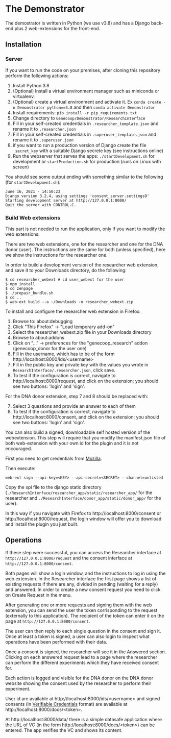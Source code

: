 # The Demonstrator

The demostrator is written in Python (we use v3.8) and has a Django back-end plus 2 web-extensions for the front-end.

## Installation

### Server
If you want to run the code on your premises, after cloning this repository perform the following actions:

1. Install Python 3.8
2. (Optional) Install a virtual environment manager such as miniconda or virtualenv.
3. (Optional) create a virtual environment and activate it. Ex `conda create -n Demonstrator python==3.8` and then `conda activate Demonstrator`
4. Install requirements: `pip install -r pip_requirements.txt`
5. Change directory to `Genecoop/Demonstrator/ResearchInterface`
6. Fill in your self-created credentials in `.researcher_template.json` and rename it to `.researcher.json`
7. Fill in your self-created credentials in `.superuser_template.json` and rename it to `.superuser.json`
8. if you want to run a production version of Django create the file `.secret_key` with a suitable Django secrete key (see instructions online)
9. Run the webserver that serves the apps: `./startDevelopment.sh` for development or `startProduction.sh` for production (runs on Linux with screen)

You should see some output ending with something similar to the following (for `startDevelopment.sh`):
```
June 16, 2021 - 14:50:23
Django version 3.2.4, using settings 'consent_server.settingsD'
Starting development server at http://127.0.0.1:8000/
Quit the server with CONTROL-C.
```

### Build Web extensions
This part is not needed to run the application, only if you want to modify the web extensions.

There are two web extensions, one for the researcher and one for the DNA donor (user). The instructions are the same for both (unless specified), here we show the instructions for the researcher one.

In order to build a development version of the researcher web extension, and save it to your Downloads directory, do the following:
```
$ cd researcher_webext # cd user_webext for the user
$ npm install
$ cd zenpage
$ ./prepair_bundle.sh
$ cd ..
$ web-ext build --a ~/Downloads -n researcher_webext.zip 
```

To install and configure the researcher web extension in Firefox:
1. Browse to: about:debugging
2. Click "This Firefox" -> "Load temporary add-on"
3. Select the researcher_webext.zip file in your Downloads directory
4. Browse to about:addons
5. Click on "..." -> preferences for the "genecoop_research" addon (genecoop_donor for the user one)
6. Fill in the username, which has to be of the form http://localhost:8000/ids/<username\>
7. Fill in the public key and private key with the values you wrote in `ResearchInterface/.researcher.json`, click save.
8. To test if the configuration is correct, navigate to http://localhost:8000/request, and click on the extension; you should see two buttons: 'login' and 'sign'.

For the DNA donor extension, step 7 and 8 should be replaced with:
  
7. Select 3 questions and provide an answer to each of them
8. To test if the configuration is correct, navigate to http://localhost:8000/consent, and click on the extension; you should see two buttons: 'login' and 'sign'.
  
You can also build a signed, downloadable self hosted version of the webextension. This step will require that you modify the manifest.json file of both web-extension with your own id for the plugin and it is not encouraged.

First you need to get credentials from [Mozilla](https://extensionworkshop.com/documentation/publish/signing-and-distribution-overview/).

Then execute:
```
web-ext sign --api-key=<KEY> --api-secret=<SECRET> --channel=unlisted
```

Copy the xpi file to the django static directory (`./ResearchInterface/researcher_app/static/researcher_app/` for the researcher and `./ResearchInterface/donor_app/static/donor_app/` for the user).
  
In this way if you navigate with Firefox to http://localhost:8000/consent or http://localhost:8000/request, the login window will offer you to download and install the plugin you just built.

## Operations

If these step were successful, you can access the Researcher interface at `http://127.0.0.1:8000/request` and the consent interface at `http://127.0.0.1:8000/consent`.

Both pages will show a login window, and the instructions to log in using the web extension.
In the Researcher interface the first page shows a list of existing requests if there are any, divided in pending (waiting for a reply) and answered.
In order to create a new consent request you need to click on Create Request in the menu.

After generating one or more requests and signing them with the web extension, you can send the user the token corrisponding to the request (externally to this application).
The recipient of the token can enter it on the page at `http://127.0.0.1:8000/consent`.

The user can then reply to each single question in the consent and sign it. Once at least a token is signed, a user can also login to inspect what operations have been performed with their data.

Once a consent is signed, the researcher will see it in the Answered section. Clicking on each answered request lead to a page where the researcher can perform the different experiments which they have received consent for.
  
Each action is logged and visible for the DNA donor on the DNA donor website showing the consent used by the researcher to perform their experiment.

User id are available at http://localhost:8000/ids/<username\> and signed consents (in [Verifiable Credentials](https://www.w3.org/TR/vc-data-model/) format) are available at http://localhost:8000/docs/<token\>.

At http://localhost:8000/data/ there is a simple datasafe application where the URL of VC (in the form http://localhost:8000/docs/<token\>) can be entered. The app verifies the VC and shows its content.
